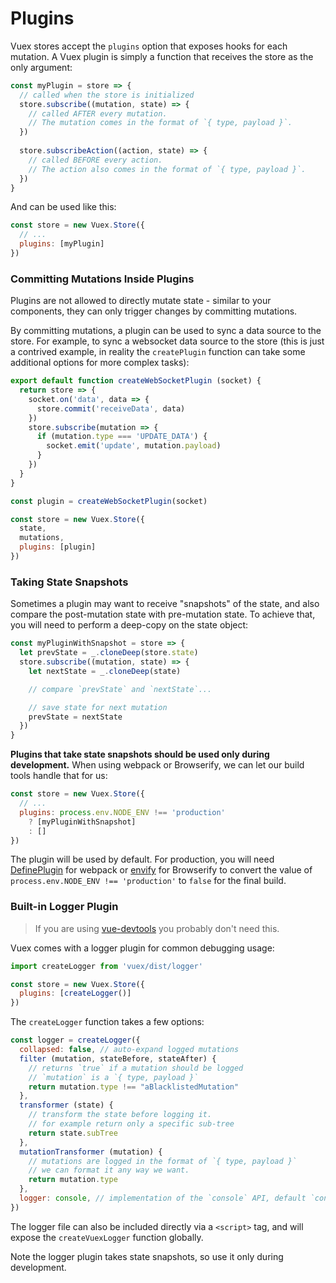 # Plugins

Vuex stores accept the `plugins` option that exposes hooks for each mutation. A Vuex plugin is simply a function that receives the store as the only argument:

``` js
const myPlugin = store => {
  // called when the store is initialized
  store.subscribe((mutation, state) => {
    // called AFTER every mutation.
    // The mutation comes in the format of `{ type, payload }`.
  })
  
  store.subscribeAction((action, state) => {
    // called BEFORE every action.
    // The action also comes in the format of `{ type, payload }`.
  })
}
```

And can be used like this:

``` js
const store = new Vuex.Store({
  // ...
  plugins: [myPlugin]
})
```

### Committing Mutations Inside Plugins

Plugins are not allowed to directly mutate state - similar to your components, they can only trigger changes by committing mutations.

By committing mutations, a plugin can be used to sync a data source to the store. For example, to sync a websocket data source to the store (this is just a contrived example, in reality the `createPlugin` function can take some additional options for more complex tasks):

``` js
export default function createWebSocketPlugin (socket) {
  return store => {
    socket.on('data', data => {
      store.commit('receiveData', data)
    })
    store.subscribe(mutation => {
      if (mutation.type === 'UPDATE_DATA') {
        socket.emit('update', mutation.payload)
      }
    })
  }
}
```

``` js
const plugin = createWebSocketPlugin(socket)

const store = new Vuex.Store({
  state,
  mutations,
  plugins: [plugin]
})
```

### Taking State Snapshots

Sometimes a plugin may want to receive "snapshots" of the state, and also compare the post-mutation state with pre-mutation state. To achieve that, you will need to perform a deep-copy on the state object:

``` js
const myPluginWithSnapshot = store => {
  let prevState = _.cloneDeep(store.state)
  store.subscribe((mutation, state) => {
    let nextState = _.cloneDeep(state)

    // compare `prevState` and `nextState`...

    // save state for next mutation
    prevState = nextState
  })
}
```

**Plugins that take state snapshots should be used only during development.** When using webpack or Browserify, we can let our build tools handle that for us:

``` js
const store = new Vuex.Store({
  // ...
  plugins: process.env.NODE_ENV !== 'production'
    ? [myPluginWithSnapshot]
    : []
})
```

The plugin will be used by default. For production, you will need [DefinePlugin](https://webpack.js.org/plugins/define-plugin/) for webpack or [envify](https://github.com/hughsk/envify) for Browserify to convert the value of `process.env.NODE_ENV !== 'production'` to `false` for the final build.

### Built-in Logger Plugin

> If you are using [vue-devtools](https://github.com/vuejs/vue-devtools) you probably don't need this.

Vuex comes with a logger plugin for common debugging usage:

``` js
import createLogger from 'vuex/dist/logger'

const store = new Vuex.Store({
  plugins: [createLogger()]
})
```

The `createLogger` function takes a few options:

``` js
const logger = createLogger({
  collapsed: false, // auto-expand logged mutations
  filter (mutation, stateBefore, stateAfter) {
    // returns `true` if a mutation should be logged
    // `mutation` is a `{ type, payload }`
    return mutation.type !== "aBlacklistedMutation"
  },
  transformer (state) {
    // transform the state before logging it.
    // for example return only a specific sub-tree
    return state.subTree
  },
  mutationTransformer (mutation) {
    // mutations are logged in the format of `{ type, payload }`
    // we can format it any way we want.
    return mutation.type
  },
  logger: console, // implementation of the `console` API, default `console`
})
```

The logger file can also be included directly via a `<script>` tag, and will expose the `createVuexLogger` function globally.

Note the logger plugin takes state snapshots, so use it only during development.

